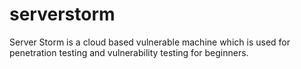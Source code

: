 # serverstorm
Server Storm is a cloud based vulnerable machine which is used for penetration testing and vulnerability testing for beginners.

